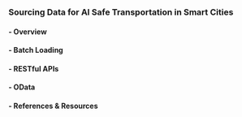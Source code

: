 ### Sourcing Data for AI Safe Transportation in Smart Cities
#### - Overview
#### - Batch Loading
#### - RESTful APIs
#### - OData
#### - References & Resources

